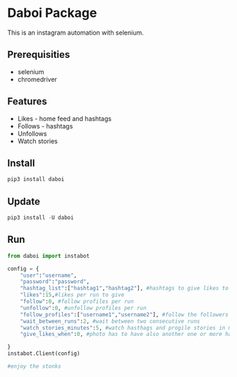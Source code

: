 # Daboi Package

This is an instagram automation with selenium. 

## Prerequisities

* selenium
* chromedriver

## Features

* Likes - home feed and hashtags
* Follows - hashtags
* Unfollows
* Watch stories

## Install


```python
pip3 install daboi
```
## Update
```python
pip3 install -U daboi
```
## Run


```python
from daboi import instabot

config = {
	"user":"username",
	"password":"password",
	"hashtag_list":["hashtag1","hashtag2"], #hashtags to give likes to photos
	"likes":15,#likes per run to give
	"follow":0, #follow profiles per run
	"unfollow":0, #unfollow profiles per run
	"follow_profiles":["username1","username2"], #follow the followers of given profiles
	"wait_between_runs":2, #wait between two consecutive runs
	"watch_stories_minutes":5, #watch hasthags and progile stories in minutes
	"give_likes_when":0, #photo has to have also another one or more hashtags set in hashtag_list

}
instabot.Client(config)

#enjoy the stonks
```

